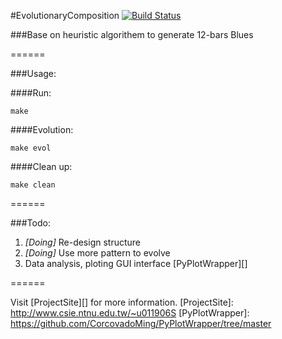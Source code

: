 #EvolutionaryComposition [![Build Status](https://travis-ci.org/CorcovadoMing/EvolutionaryComposition.png)](https://travis-ci.org/CorcovadoMing/EvolutionaryComposition)

###Base on heuristic algorithem to generate 12-bars Blues

======

###Usage:

####Run:
```
make
```

####Evolution:
```
make evol
```

####Clean up:
```
make clean
```

======

###Todo:

1. *[Doing]* Re-design structure
2. *[Doing]* Use more pattern to evolve 
3. Data analysis, ploting GUI interface [PyPlotWrapper][]

======

Visit [ProjectSite][] for more information.
[ProjectSite]: http://www.csie.ntnu.edu.tw/~u011906S
[PyPlotWrapper]: https://github.com/CorcovadoMing/PyPlotWrapper/tree/master
